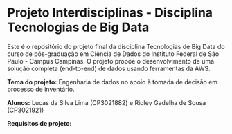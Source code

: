 # Projeto Interdisciplinas - Disciplina Tecnologias de Big Data
Este é o repositório do projeto final da disciplina Tecnologias de Big Data do curso de pós-graduação em Ciência de Dados do Instituto Federal de São Paulo - Campus Campinas.
O projeto propõe o desenvolvimento de uma solução completa (end-to-end) de dados usando ferramentas da AWS.

**Tema do projeto:** Engenharia de dados no apoio à tomada de decisão em processo de inventário.

**Alunos:** Lucas da Silva Lima (CP3021882) e Ridley Gadelha de Sousa (CP3021921)

**Requisitos de projeto:**
